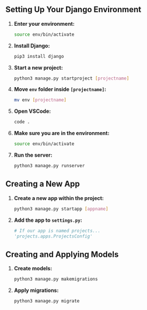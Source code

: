 ## Setting Up Your Django Environment

1. **Enter your environment:**
    ```sh
    source env/bin/activate
    ```

2. **Install Django:**
    ```sh
    pip3 install django
    ```

3. **Start a new project:**
    ```sh
    python3 manage.py startproject [projectname]
    ```

4. **Move `env` folder inside `[projectname]`:**
    ```sh
    mv env [projectname]
    ```

5. **Open VSCode:**
    ```sh
    code .
    ```

6. **Make sure you are in the environment:**
    ```sh
    source env/bin/activate
    ```

7. **Run the server:**
    ```sh
    python3 manage.py runserver
    ```

## Creating a New App

1. **Create a new app within the project:**
    ```sh
    python3 manage.py startapp [appname]
    ```

2. **Add the app to `settings.py`:**
    ```python
    # If our app is named projects...
    'projects.apps.ProjectsConfig'
    ```

## Creating and Applying Models

1. **Create models:**
    ```sh
    python3 manage.py makemigrations
    ```

2. **Apply migrations:**
    ```sh
    python3 manage.py migrate
    ```
